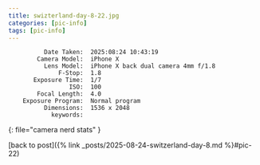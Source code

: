```yaml
---
title: swizterland-day-8-22.jpg
categories: [pic-info]
tags: [pic-info]
---
```


```text
          Date Taken:  2025:08:24 10:43:19
        Camera Model:  iPhone X
          Lens Model:  iPhone X back dual camera 4mm f/1.8
              F-Stop:  1.8
       Exposure Time:  1/7
                 ISO:  100
        Focal Length:  4.0
    Exposure Program:  Normal program
          Dimensions:  1536 x 2048
            keywords:  
```
{: file="camera nerd stats" }

[back to post]({% link _posts/2025-08-24-switzerland-day-8.md %}#pic-22)